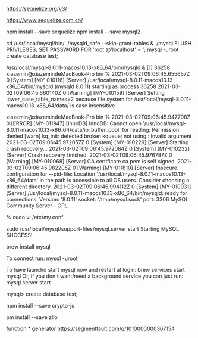 https://sequelize.org/v3/

https://www.sequelize.com.cn/

npm install --save sequelize
npm install --save mysql2


cd /usr/local/mysql/bin/
./mysqld_safe --skip-grant-tables &
./mysql
 FLUSH PRIVILEGES;
 SET PASSWORD FOR 'root'@'localhost' ='';
mysql -uroot
 create database test;


/usr/local/mysql-8.0.11-macos10.13-x86_64/bin/mysqld &
[1] 36258
xiazemin@xiazemindeMacBook-Pro bin % 2021-03-02T09:06:45.655657Z 0 [System] [MY-010116] [Server] /usr/local/mysql-8.0.11-macos10.13-x86_64/bin/mysqld (mysqld 8.0.11) starting as process 36258
2021-03-02T09:06:45.660140Z 0 [Warning] [MY-010159] [Server] Setting lower_case_table_names=2 because file system for /usr/local/mysql-8.0.11-macos10.13-x86_64/data/ is case insensitive

xiazemin@xiazemindeMacBook-Pro bin % 2021-03-02T09:06:45.947708Z 0 [ERROR] [MY-011947] [InnoDB] InnoDB: Cannot open '/usr/local/mysql-8.0.11-macos10.13-x86_64/data/ib_buffer_pool' for reading: Permission denied
[warn] kq_init: detected broken kqueue; not using.: Invalid argument
2021-03-02T09:06:45.972057Z 0 [System] [MY-010229] [Server] Starting crash recovery...
2021-03-02T09:06:45.972084Z 0 [System] [MY-010232] [Server] Crash recovery finished.
2021-03-02T09:06:45.976787Z 0 [Warning] [MY-010068] [Server] CA certificate ca.pem is self signed.
2021-03-02T09:06:45.982205Z 0 [Warning] [MY-011810] [Server] Insecure configuration for --pid-file: Location '/usr/local/mysql-8.0.11-macos10.13-x86_64/data' in the path is accessible to all OS users. Consider choosing a different directory.
2021-03-02T09:06:45.994112Z 0 [System] [MY-010931] [Server] /usr/local/mysql-8.0.11-macos10.13-x86_64/bin/mysqld: ready for connections. Version: '8.0.11'  socket: '/tmp/mysql.sock'  port: 3306  MySQL Community Server - GPL.


% sudo vi /etc/my.conf

sudo /usr/local/mysql/support-files/mysql.server start
Starting MySQL
 SUCCESS!


brew install mysql

 To connect run:
    mysql -uroot

To have launchd start mysql now and restart at login:
  brew services start mysql
Or, if you don't want/need a background service you can just run:
  mysql.server start

  mysql> create database test;


npm install --save crypto-js

pm install --save zlib  


function * generator
https://segmentfault.com/q/1010000000367154